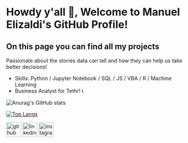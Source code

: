 # Howdy y'all 👋, Welcome to Manuel Elizaldi's GitHub Profile!

## On this page you can find all my projects
Passionate about the stories data can tell and how they can help us take better decisions! 
- Skills: Python / Jupyter Notebook / SQL / JS / VBA / R / Machine Learning
- Business Analyst for Tethr! 📞

![Anurag's GitHub stats](https://github-readme-stats.vercel.app/api?username=ManuelElizaldi&show_icons=true&theme=react)

[![Top Langs](https://github-readme-stats.vercel.app/api/top-langs/?username=ManuelElizaldi&layout=compact)](https://github.com/ManuelElizaldi/github-readme-stats)

[<img src='https://cdn.jsdelivr.net/npm/simple-icons@3.0.1/icons/github.svg' alt='github' height='40'>](https://github.com/ManuelElizaldi)  [<img src='https://camo.githubusercontent.com/664c2de311e644ef2d6645d7ddcdc8923413ace85efa19b0dacbd08826b08297/68747470733a2f2f7265732e636c6f7564696e6172792e636f6d2f696d706f7274646174612f696d6167652f75706c6f61642f76313539353031323335342f6c696e6b6564696e5f7439716977792e706e67' alt='linkedin' height='40'>](https://www.linkedin.com/in/manuelelizaldi/)  [<img src='https://external-content.duckduckgo.com/iu/?u=https%3A%2F%2Fupload.wikimedia.org%2Fwikipedia%2Fcommons%2Fthumb%2Fe%2Fe7%2FInstagram_logo_2016.svg%2F1200px-Instagram_logo_2016.svg.png&f=1&nofb=1' alt='instagram' height='40'>](https://www.instagram.com/manuelizaldi/)
